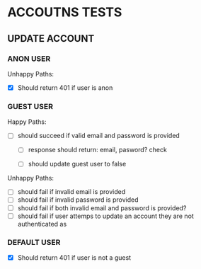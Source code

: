 # ACCOUTNS TESTS


## UPDATE ACCOUNT

### ANON USER

Unhappy Paths:
- [x] Should return 401 if user is anon


### GUEST USER
Happy Paths:
- [ ] should succeed if valid email and password is provided
    - [ ] response should return: email, pasword? check
    - [ ] should update guest user to false


Unhappy Paths:
- [ ] should fail if invalid email is provided
- [ ] should fail if invalid password is provided
- [ ] should fail if both invalid email and password is provided?
- [ ] should fail if user attemps to update an account they are not authenticated as

### DEFAULT USER
- [x] Should return 401 if user is not a guest